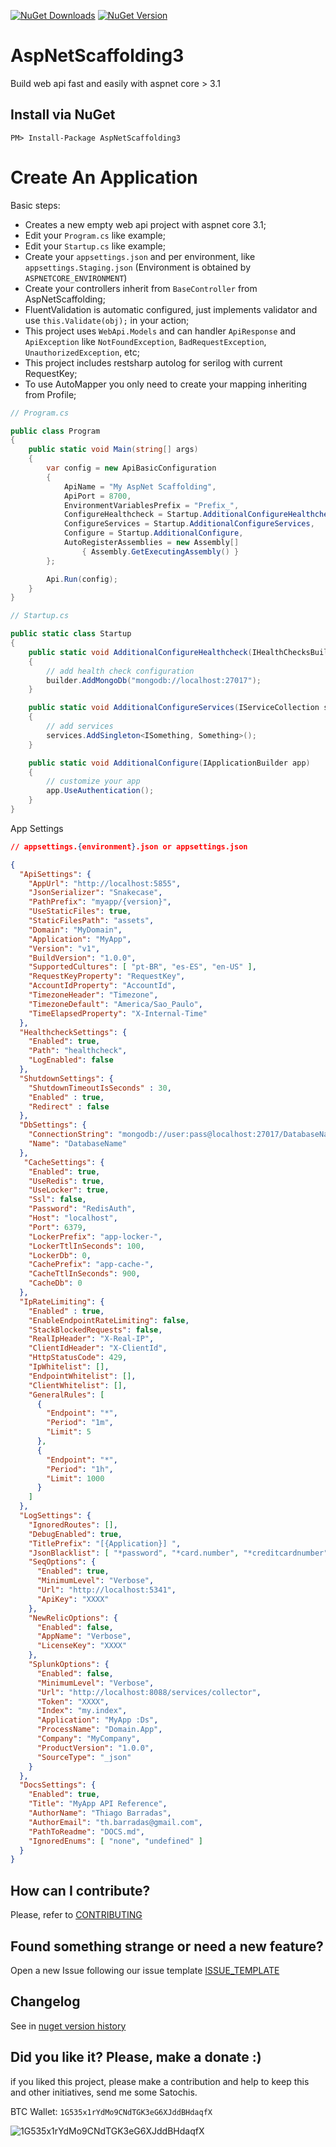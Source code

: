 <!-- [![Build status](https://ci.appveyor.com/api/projects/status/9jkiyh848g2djqkn/branch/master?svg=true)](https://ci.appveyor.com/project/ThiagoBarradas/aspnet-scaffolding/branch/master)
[![Codacy Badge](https://api.codacy.com/project/badge/Grade/a833f89548944fad8405aa6c9599edd4)](https://www.codacy.com/app/ThiagoBarradas/aspnet-scaffolding?utm_source=github.com&amp;utm_medium=referral&amp;utm_content=ThiagoBarradas/aspnet-scaffolding&amp;utm_campaign=Badge_Grade) -->
[![NuGet Downloads](https://img.shields.io/nuget/dt/AspNetScaffolding3.svg)](https://www.nuget.org/packages/AspNetScaffolding3/)
[![NuGet Version](https://img.shields.io/nuget/v/AspNetScaffolding3.svg)](https://www.nuget.org/packages/AspNetScaffolding3/)

# AspNetScaffolding3

Build web api fast and easily with aspnet core > 3.1

## Install via NuGet

```
PM> Install-Package AspNetScaffolding3
```

# Create An Application

Basic steps:

- Creates a new empty web api project with aspnet core 3.1;
- Edit your `Program.cs` like example;
- Edit your `Startup.cs` like example;
- Create your `appsettings.json` and per environment, like `appsettings.Staging.json` (Environment is obtained by `ASPNETCORE_ENVIRONMENT`)
- Create your controllers inherit from `BaseController` from AspNetScaffolding;
- FluentValidation is automatic configured, just implements validator and use `this.Validate(obj);` in your action;
- This project uses `WebApi.Models` and can handler `ApiResponse` and `ApiException` like `NotFoundException`, `BadRequestException`, `UnauthorizedException`, etc;
- This project includes restsharp autolog for serilog with current RequestKey;
- To use AutoMapper you only need to create your mapping inheriting from Profile;

```c#
// Program.cs

public class Program
{
    public static void Main(string[] args)
    {
        var config = new ApiBasicConfiguration
        {
            ApiName = "My AspNet Scaffolding",
            ApiPort = 8700,
            EnvironmentVariablesPrefix = "Prefix_",
            ConfigureHealthcheck = Startup.AdditionalConfigureHealthcheck,
            ConfigureServices = Startup.AdditionalConfigureServices,
            Configure = Startup.AdditionalConfigure,
            AutoRegisterAssemblies = new Assembly[] 
                { Assembly.GetExecutingAssembly() }
        };

        Api.Run(config);
    }
}
```

```c#
// Startup.cs

public static class Startup
{
    public static void AdditionalConfigureHealthcheck(IHealthChecksBuilder builder, IServiceProvider services)
    {
        // add health check configuration
        builder.AddMongoDb("mongodb://localhost:27017");
    }

    public static void AdditionalConfigureServices(IServiceCollection services)
    {
        // add services
        services.AddSingleton<ISomething, Something>();
    }

    public static void AdditionalConfigure(IApplicationBuilder app)
    {
        // customize your app
        app.UseAuthentication();
    }
}

```

App Settings
```json
// appsettings.{environment}.json or appsettings.json

{
  "ApiSettings": {
    "AppUrl": "http://localhost:5855",
    "JsonSerializer": "Snakecase",
    "PathPrefix": "myapp/{version}",
	"UseStaticFiles": true,
    "StaticFilesPath": "assets",
    "Domain": "MyDomain",
    "Application": "MyApp",
    "Version": "v1",
    "BuildVersion": "1.0.0",
    "SupportedCultures": [ "pt-BR", "es-ES", "en-US" ],
    "RequestKeyProperty": "RequestKey",
    "AccountIdProperty": "AccountId",
    "TimezoneHeader": "Timezone",
    "TimezoneDefault": "America/Sao_Paulo",
    "TimeElapsedProperty": "X-Internal-Time"
  },
  "HealthcheckSettings": {
    "Enabled": true,
    "Path": "healthcheck",
    "LogEnabled": false
  },
  "ShutdownSettings": {
    "ShutdownTimeoutIsSeconds" : 30,
    "Enabled" : true,
    "Redirect" : false
  },
  "DbSettings": {
    "ConnectionString": "mongodb://user:pass@localhost:27017/DatabaseName",
    "Name": "DatabaseName"
  },
   "CacheSettings": {
    "Enabled": true,
	"UseRedis": true,
    "UseLocker": true,
    "Ssl": false,
    "Password": "RedisAuth",
    "Host": "localhost",
    "Port": 6379,
    "LockerPrefix": "app-locker-",
    "LockerTtlInSeconds": 100,
    "LockerDb": 0,  
    "CachePrefix": "app-cache-",
    "CacheTtlInSeconds": 900,
    "CacheDb": 0
  },
  "IpRateLimiting": {
    "Enabled" : true,
    "EnableEndpointRateLimiting": false,
    "StackBlockedRequests": false,
    "RealIpHeader": "X-Real-IP",
    "ClientIdHeader": "X-ClientId",
    "HttpStatusCode": 429,
    "IpWhitelist": [],
    "EndpointWhitelist": [],
    "ClientWhitelist": [],
    "GeneralRules": [
      {
        "Endpoint": "*",
        "Period": "1m",
        "Limit": 5
      },
      {
        "Endpoint": "*",
        "Period": "1h",
        "Limit": 1000
      }
    ]
  },
  "LogSettings": {
    "IgnoredRoutes": [],
    "DebugEnabled": true,
    "TitlePrefix": "[{Application}] ",
    "JsonBlacklist": [ "*password", "*card.number", "*creditcardnumber", "*cvv" ],
    "SeqOptions": {
      "Enabled": true,
      "MinimumLevel": "Verbose",
      "Url": "http://localhost:5341",
      "ApiKey": "XXXX"
    },
    "NewRelicOptions": {
      "Enabled": false,
      "AppName": "Verbose",
      "LicenseKey": "XXXX"
    },
    "SplunkOptions": {
      "Enabled": false,
      "MinimumLevel": "Verbose",
      "Url": "http://localhost:8088/services/collector",
      "Token": "XXXX",
      "Index": "my.index",
      "Application": "MyApp :Ds",
      "ProcessName": "Domain.App",
      "Company": "MyCompany",
      "ProductVersion": "1.0.0",
      "SourceType": "_json"
    }
  },
  "DocsSettings": {
    "Enabled": true,
    "Title": "MyApp API Reference",
    "AuthorName": "Thiago Barradas",
    "AuthorEmail": "th.barradas@gmail.com",
    "PathToReadme": "DOCS.md",
    "IgnoredEnums": [ "none", "undefined" ]
  }
}

```

## How can I contribute?

Please, refer to [CONTRIBUTING](.github/CONTRIBUTING.md)

## Found something strange or need a new feature?

Open a new Issue following our issue template [ISSUE_TEMPLATE](.github/ISSUE_TEMPLATE.md)

## Changelog

See in [nuget version history](https://www.nuget.org/packages/AspNetScaffolding3)

## Did you like it? Please, make a donate :)

if you liked this project, please make a contribution and help to keep this and other initiatives, send me some Satochis.

BTC Wallet: `1G535x1rYdMo9CNdTGK3eG6XJddBHdaqfX`

![1G535x1rYdMo9CNdTGK3eG6XJddBHdaqfX](https://i.imgur.com/mN7ueoE.png)
